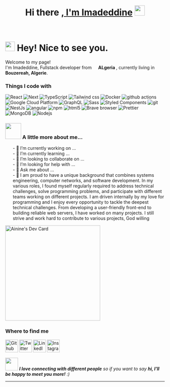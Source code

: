 <h1 align="center">Hi there ,<a href="https://www.blackcater.win/" target="_blank"> I'm Imadeddine</a> <img
src="https://github.com/blackcater/blackcater/raw/main/images/Hi.gif" height="32" /></h1>
<br />
<h1><img src="https://emojis.slackmojis.com/emojis/images/1531849430/4246/blob-sunglasses.gif?1531849430" width="30"/> Hey! Nice to see you.</h1>

<p>Welcome to my page! </br> I'm Imadeddine, Fullstack developer from  <img src="https://cdn-icons-png.flaticon.com/512/9906/9906440.png" width="13"/>  <b> ALgeria </b>, currently living in  <img src="https://cdn-icons-png.flaticon.com/512/9906/9906440.png" width="13"/>  <b>Bouzereah, Algerie</b>. </p>


<h3>Things I code with</h3>

<p>
  <img alt="React" src="https://img.shields.io/badge/-React-45b8d8?style=flat-square&logo=react&logoColor=white" />
  <img alt="Next" src="https://img.shields.io/badge/-Next-8DD6F9?style=flat-square&logo=webpack&logoColor=white" /> 
  <img alt="TypeScript" src="https://img.shields.io/badge/-TypeScript-007ACC?style=flat-square&logo=typescript&logoColor=white" />
  <img alt="Tailwind css" src="https://img.shields.io/badge/-TailwindCss-8DD6F9?style=flat-square&logo=webpack&logoColor=white" /> 
  <img alt="Docker" src="https://img.shields.io/badge/-Docker-46a2f1?style=flat-square&logo=docker&logoColor=white" />
  <img alt="github actions" src="https://img.shields.io/badge/-Github_Actions-2088FF?style=flat-square&logo=github-actions&logoColor=white" />
  <img alt="Google Cloud Platform" src="https://img.shields.io/badge/-Google_Cloud_Platform-1a73e8?style=flat-square&logo=google-cloud&logoColor=white" />
  <img alt="GraphQL" src="https://img.shields.io/badge/-GraphQL-E10098?style=flat-square&logo=graphql&logoColor=white" />
  <img alt="Sass" src="https://img.shields.io/badge/-Sass-CC6699?style=flat-square&logo=sass&logoColor=white" />
  <img alt="Styled Components" src="https://img.shields.io/badge/-Styled_Components-db7092?style=flat-square&logo=styled-components&logoColor=white" />
  <img alt="git" src="https://img.shields.io/badge/-Git-F05032?style=flat-square&logo=git&logoColor=white" />
  <img alt="NestJs" src="https://img.shields.io/badge/-NestJs-ea2845?style=flat-square&logo=nestjs&logoColor=white" />
  <img alt="angular" src="https://img.shields.io/badge/-Angular-DD0031?style=flat-square&logo=angular&logoColor=white" />
  <img alt="npm" src="https://img.shields.io/badge/-NPM-CB3837?style=flat-square&logo=npm&logoColor=white" />
  <img alt="html5" src="https://img.shields.io/badge/-HTML5-E34F26?style=flat-square&logo=html5&logoColor=white" />
  <img alt="Brave browser" src="https://img.shields.io/badge/-Brave_Browser-FB542B?style=flat-square&logo=brave&logoColor=white" />
  <img alt="Prettier" src="https://img.shields.io/badge/-Prettier-F7B93E?style=flat-square&logo=prettier&logoColor=white" />
  <img alt="MongoDB" src="https://img.shields.io/badge/-MongoDB-13aa52?style=flat-square&logo=mongodb&logoColor=white" />
  <img alt="Nodejs" src="https://img.shields.io/badge/-Nodejs-43853d?style=flat-square&logo=Node.js&logoColor=white" />

  ### <img src="https://media.giphy.com/media/VgCDAzcKvsR6OM0uWg/giphy.gif" width="50"> A little more about me...  


<ul>
  <li style="max-width: 500px; display: flex; align-items: flex-start">
          - 🔭 I’m currently working on ...
  </li>
  <li style="max-width: 500px; display: flex; align-items: flex-start">
          - 🌱 I’m currently learning ...
  </li>
  <li style="max-width: 500px; display: flex; align-items: flex-start">
          - 👯 I’m looking to collaborate on ...
  </li>
  <li style="max-width: 500px; display: flex; align-items: flex-start">
          - 🤔 I’m looking for help with ...
  </li>
  <li style="max-width: 500px; display: flex; align-items: flex-start">
          - 💬 Ask me about ...
  </li>
  <li style="max-width: 500px; display: flex; align-items: flex-start">
          - 🧠 I am proud to have a unique background that combines systems
          engineering, computer networks, and software development. In my
          various roles, I found myself regularly required to address technical
          challenges, solve programming problems, and participate with different
          teams working on different projects. I am driven internally by my love
          for programming and I enjoy every opportunity to tackle the deepest
          technical challenges. From developing a user-friendly front-end to
          building reliable web servers, I have worked on many projects. I still
          strive and work hard to contribute to various projects, God willing
  </li>
</ul>
<a href="https://app.daily.dev/ainineimadeddine"><img src="https://api.daily.dev/devcards/bd5ec23128c34193afe2dcd3a418ec98.png?r=16t" width="300" alt="Ainine's Dev Card" /></a> 
<h3>Where to find me</h3>
<p>
  <a href="https://github.com/Imad-Ainine/Imad-Ainine" target="_blank"><img alt="Github" src="https://cdn-icons-png.flaticon.com/512/2111/2111432.png" width="40" style="margin-right:"10px""/></a> 
  <a href="https://twitter.com/imad_ainine" target="_blank"><img alt="Twitter" src="https://cdn-icons-png.flaticon.com/512/3670/3670151.png" width="40"/></a>
  <a href="https://www.linkedin.com/in/imadeddine-ainine/" target="_blank"><img alt="LinkedIn" src="https://cdn-icons-png.flaticon.com/512/4494/4494497.png" width="40"/></a>
  <a href="https://www.instagram.com/imad_ainine/" target="_blank"><img alt="Instagram" src="https://cdn-icons-png.flaticon.com/512/3955/3955024.png" width="40"/></a>
</p>

<img src="https://media.giphy.com/media/LnQjpWaON8nhr21vNW/giphy.gif" width="40"> <em><b>I love connecting with different people</b> so if you want to say <b>hi, I'll be happy to meet you more!</b> :)</em>

---
